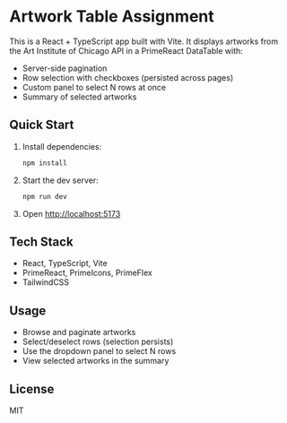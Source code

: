 # Artwork Table Assignment

This is a React + TypeScript app built with Vite. It displays artworks from the Art Institute of Chicago API in a PrimeReact DataTable with:

- Server-side pagination
- Row selection with checkboxes (persisted across pages)
- Custom panel to select N rows at once
- Summary of selected artworks

## Quick Start

1. Install dependencies:
   ```sh
   npm install
   ```
2. Start the dev server:
   ```sh
   npm run dev
   ```
3. Open [http://localhost:5173](http://localhost:5173)

## Tech Stack

- React, TypeScript, Vite
- PrimeReact, PrimeIcons, PrimeFlex
- TailwindCSS

## Usage

- Browse and paginate artworks
- Select/deselect rows (selection persists)
- Use the dropdown panel to select N rows
- View selected artworks in the summary

## License

MIT

